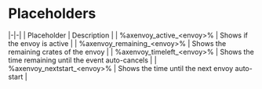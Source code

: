 # Placeholders

|-|-|
| Placeholder | Description |
| %axenvoy_active_&lt;envoy>% | Shows if the envoy is active |
| %axenvoy_remaining_&lt;envoy>% | Shows the remaining crates of the envoy |
| %axenvoy_timeleft_&lt;envoy>% | Shows the time remaining until the event auto-cancels |
| %axenvoy_nextstart_&lt;envoy>% | Shows the time until the next envoy auto-start |